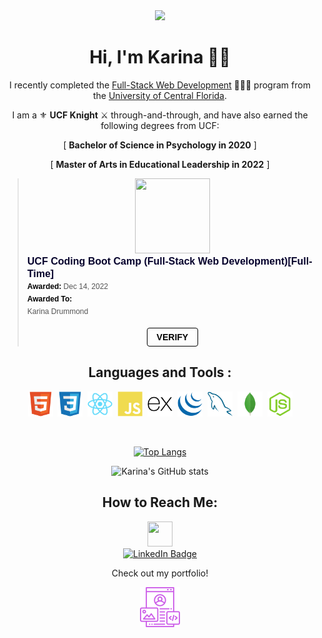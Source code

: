 <div align="center">
<img src="https://img.icons8.com/external-flaticons-lineal-color-flat-icons/64/null/external-developer-web-development-flaticons-lineal-color-flat-icons-5.png"/>
<h1>Hi, I'm Karina 👋🏽</h1>

 I recently completed the [Full-Stack Web Development](https://github.com/ucf-coding-boot-camp) 👩🏽‍💻 program from the [University of Central Florida](https://bootcamp.ce.ucf.edu/coding/).

I am a ⚜️ <b>UCF Knight</b> ⚔️ through-and-through, and have also earned the following degrees from UCF:

[ <b>Bachelor of Science in Psychology in 2020</b> ] 

[ <b>Master of Arts in Educational Leadership in 2022</b> ]

<blockquote class="badgr-badge" style="font-family: Helvetica, Roboto, &quot;Segoe UI&quot;, Calibri, sans-serif;">
 <a href="https://api.badgr.io/public/assertions/OVVgJwY2QMeB-Clcpsea-A?identity__email=k.drummond528%40gmail.com">
  <img width="120px" height="120px" src="https://api.badgr.io/public/assertions/OVVgJwY2QMeB-Clcpsea-A/image"></a>
 <p class="badgr-badge-name" style="hyphens: auto; overflow-wrap: break-word; word-wrap: break-word; margin: 0; font-size: 16px; font-weight: 600; font-style: normal; font-stretch: normal; line-height: 1.25; letter-spacing: normal; text-align: left; color: #05012c;">
  UCF Coding Boot Camp (Full-Stack Web Development)[Full-Time]</p>
 <p class="badgr-badge-date" style="margin: 0; font-size: 12px; font-style: normal; font-stretch: normal; line-height: 1.67; letter-spacing: normal; text-align: left; color: #555555;">
  <strong style="font-size: 12px; font-weight: bold; font-style: normal; font-stretch: normal; line-height: 1.67; letter-spacing: normal; text-align: left; color: #000;">
  Awarded: 
  </strong>
  Dec 14, 2022
 </p>
 <p class="badgr-badge-recipient" style="margin: 0; font-size: 12px; font-style: normal; font-stretch: normal; line-height: 1.67; letter-spacing: normal; text-align: left; color: #555555;">
  <strong style="font-size: 12px; font-weight: bold; font-style: normal; font-stretch: normal; line-height: 1.67; letter-spacing: normal; text-align: left; color: #000;">Awarded To: 
  </strong>
  <span style="display: block;"> Karina Drummond</span>
 </p>
 <p style="margin: 16px 0; padding: 0;">
  <a class="badgr-badge-verify" target="_blank" href="https://badgecheck.io?url=https%3A%2F%2Fapi.badgr.io%2Fpublic%2Fassertions%2FOVVgJwY2QMeB-Clcpsea-A%3Fidentity__email%3Dk.drummond528%2540gmail.com&amp;identity__email=k.drummond528%40gmail.com" style="box-sizing: content-box; display: flex; align-items: center; justify-content: center; margin: 0; font-size:14px; font-weight: bold; width: 48px; height: 16px; border-radius: 4px; border: solid 1px black; text-decoration: none; padding: 6px 16px; margin: 16px 0; color: black;">
   VERIFY
  </a>
 </p>
<!--  <script async="async" src="https://badgr.com/assets/widgets.bundle.js"></script> -->
 </blockquote>
  
<h2>Languages and Tools :</h2>

  <img src="https://raw.githubusercontent.com/devicons/devicon/1119b9f84c0290e0f0b38982099a2bd027a48bf1/icons/html5/html5-original.svg" title="HTML5" alt="HTML" width="40" height="40"/>&nbsp;
  <img src="https://raw.githubusercontent.com/devicons/devicon/1119b9f84c0290e0f0b38982099a2bd027a48bf1/icons/css3/css3-original.svg"  title="CSS3" alt="CSS" width="40" height="40"/>&nbsp;
  <img src="https://raw.githubusercontent.com/devicons/devicon/1119b9f84c0290e0f0b38982099a2bd027a48bf1/icons/react/react-original.svg" title="React" alt="React" width="40" height="40"/>&nbsp;
  <img src="https://raw.githubusercontent.com/devicons/devicon/1119b9f84c0290e0f0b38982099a2bd027a48bf1/icons/javascript/javascript-plain.svg" title="JavaScript" alt="JavaScript" width="40" height="40"/>&nbsp;
  <img src="https://raw.githubusercontent.com/devicons/devicon/1119b9f84c0290e0f0b38982099a2bd027a48bf1/icons/express/express-original.svg" title="Express" alt="Express" width="40" height="40"/>&nbsp;
  <img src="https://raw.githubusercontent.com/devicons/devicon/1119b9f84c0290e0f0b38982099a2bd027a48bf1/icons/jquery/jquery-original.svg" title="JQuery" alt="JQuery" width="40" height="40"/>&nbsp;
  <img src="https://raw.githubusercontent.com/devicons/devicon/1119b9f84c0290e0f0b38982099a2bd027a48bf1/icons/mysql/mysql-original.svg" title="MySQL"  alt="MySQL" width="40" height="40"/>&nbsp;
  <img src="https://raw.githubusercontent.com/devicons/devicon/1119b9f84c0290e0f0b38982099a2bd027a48bf1/icons/mongodb/mongodb-original.svg" title="MongoDB" alt="MongoDB" width="40" height="40"/>&nbsp;
  <img src="https://raw.githubusercontent.com/devicons/devicon/1119b9f84c0290e0f0b38982099a2bd027a48bf1/icons/nodejs/nodejs-original.svg" title="NodeJS" alt="NodeJS" width="40" height="40"/>

<br>

[![Top Langs](https://github-readme-stats.vercel.app/api/top-langs/?username=kdrummond528&layout=compact&theme=tokyonight)](https://github.com/anuraghazra/github-readme-stats)

![Karina's GitHub stats](https://github-readme-stats.vercel.app/api?username=kdrummond528&theme=tokyonight&show_icons=true)


<h2 >How to Reach Me:</h2>
    
<a href="mailto:k.drummond528@gmail.com">
    <img src="https://img.icons8.com/color/48/null/gmail--v1.png" width="40" height="40"/>
</a>
<br>
<a href="https://www.linkedin.com/in/karinadrummond/">
     <img src="https://img.shields.io/badge/LinkedIn-blue?style=for-the-badge&logo=linkedin&logoColor=white" alt="LinkedIn Badge"/>
</a>

<br>

Check out my portfolio!

<a href="https://kdrummond528.github.io/React_Portfolio/">
    <img src="./portfolio.png" alt="portfolio" title="Portfolio"></img>
</a>

</div>
